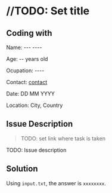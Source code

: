 # //TODO: Set title

## Coding with

Name: --- ----

Age: -- years old

Ocupation: ----

Contact: [contact](link)

Date: DD MM YYYY

Location: City, Country

## Issue Description

> TODO: set link where task is taken

TODO: Issue description

## Solution

Using `input.txt`, the answer is `xxxxxxxx`.
